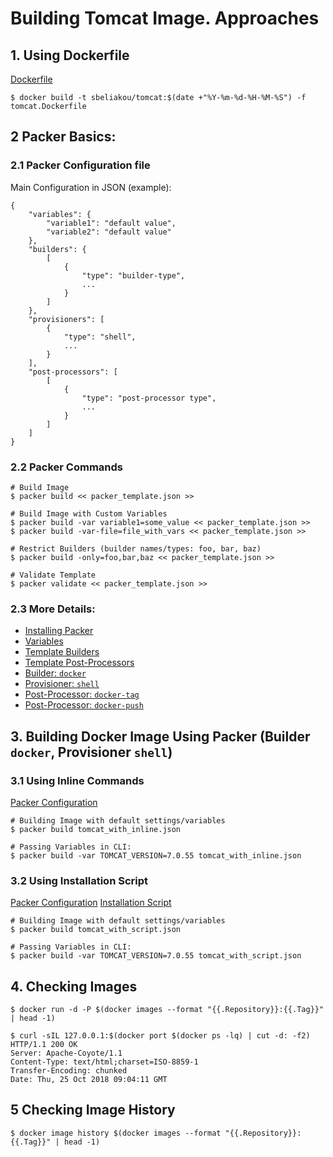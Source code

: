 # Building Tomcat Image. Approaches

## 1. Using Dockerfile

[Dockerfile](tomcat.Dockerfile)
```
$ docker build -t sbeliakou/tomcat:$(date +"%Y-%m-%d-%H-%M-%S") -f tomcat.Dockerfile
```

## 2 Packer Basics:

### 2.1 Packer Configuration file

Main Configuration in JSON (example):
```
{
    "variables": {
        "variable1": "default value",
        "variable2": "default value"
    },
    "builders": {
        [
            {
                "type": "builder-type",
                ...
            }
        ]
    },
    "provisioners": [
        {
            "type": "shell",
            ...
        }
    ],
    "post-processors": [
        [
            {
                "type": "post-processor type",
                ...
            }
        ]
    ]
}
```

### 2.2 Packer Commands
```
# Build Image
$ packer build << packer_template.json >>

# Build Image with Custom Variables
$ packer build -var variable1=some_value << packer_template.json >>
$ packer build -var-file=file_with_vars << packer_template.json >>

# Restrict Builders (builder names/types: foo, bar, baz)
$ packer build -only=foo,bar,baz << packer_template.json >>

# Validate Template
$ packer validate << packer_template.json >>
```

### 2.3 More Details:
- [Installing Packer](https://www.packer.io/intro/getting-started/install.html)
- [Variables](https://www.packer.io/docs/templates/user-variables.html)
- [Template Builders](https://www.packer.io/docs/templates/builders.html)
- [Template Post-Processors](https://www.packer.io/docs/templates/post-processors.html)
- [Builder: `docker`](https://www.packer.io/docs/builders/docker.html)
- [Provisioner: `shell`](https://www.packer.io/docs/provisioners/shell.html)
- [Post-Processor: `docker-tag`](https://www.packer.io/docs/post-processors/docker-tag.html)
- [Post-Processor: `docker-push`](https://www.packer.io/docs/post-processors/docker-push.html)

## 3. Building Docker Image Using Packer (Builder `docker`, Provisioner `shell`)

### 3.1 Using Inline Commands

[Packer Configuration](tomcat_with_inline.json)

```
# Building Image with default settings/variables
$ packer build tomcat_with_inline.json

# Passing Variables in CLI:
$ packer build -var TOMCAT_VERSION=7.0.55 tomcat_with_inline.json
```

### 3.2 Using Installation Script

[Packer Configuration](tomcat_with_script.json)
[Installation Script](tomcat_install.json)

```
# Building Image with default settings/variables
$ packer build tomcat_with_script.json

# Passing Variables in CLI:
$ packer build -var TOMCAT_VERSION=7.0.55 tomcat_with_script.json
```

## 4. Checking Images

```
$ docker run -d -P $(docker images --format "{{.Repository}}:{{.Tag}}" | head -1)

$ curl -sIL 127.0.0.1:$(docker port $(docker ps -lq) | cut -d: -f2)
HTTP/1.1 200 OK
Server: Apache-Coyote/1.1
Content-Type: text/html;charset=ISO-8859-1
Transfer-Encoding: chunked
Date: Thu, 25 Oct 2018 09:04:11 GMT
```

## 5 Checking Image History

```
$ docker image history $(docker images --format "{{.Repository}}:{{.Tag}}" | head -1)
```
